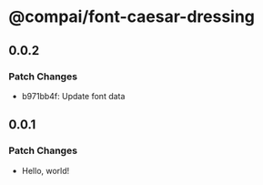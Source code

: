 # @compai/font-caesar-dressing

## 0.0.2

### Patch Changes

- b971bb4f: Update font data

## 0.0.1

### Patch Changes

- Hello, world!
